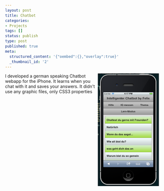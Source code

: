```yaml
---
layout: post
title: Chatbot
categories:
- Projects
tags: []
status: publish
type: post
published: true
meta:
  structured_content: '{"oembed":{},"overlay":true}'
  _thumbnail_id: '2'
---
```


<img src="/squarespace_images/static_545299aae4b0e9514fe30c95_54529a29e4b025a90f45cc50_54529a29e4b025a90f45cc8e_1414699594343_iTalk.png_" width="200" align="right">

I developed a german speaking Chatbot webapp for the iPhone. It learns when you chat with it and saves your answers. It didn't use any graphic files, only CSS3 properties
